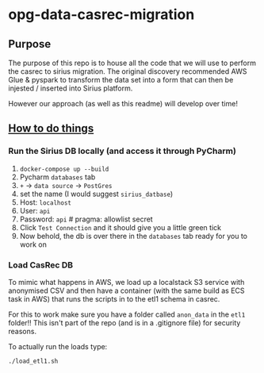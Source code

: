 # opg-data-casrec-migration

## Purpose

The purpose of this repo is to house all the code that we will use to perform the casrec to sirius migration.
The original discovery recommended AWS Glue & pyspark to transform the data set into a form that can then be
injested / inserted into Sirius platform.

However our approach (as well as this readme) will develop over time!

## <u>How to do things</u>

### Run the Sirius DB locally (and access it through PyCharm)

1. `docker-compose up --build`
2. Pycharm `databases` tab
3. `+` -> `data source` -> `PostGres`
4. set the name (I would suggest `sirius_datbase`)
5. Host: `localhost`
6. User: `api`
7. Password: `api` # pragma: allowlist secret
8. Click `Test Connection` and it should give you a little green tick
9. Now behold, the db is over there in the `databases` tab ready for you to work on

### Load CasRec DB

To mimic what happens in AWS, we load up a localstack S3 service with anonymised CSV and
then have a container (with the same build as ECS task in AWS) that runs the scripts in to the etl1 schema in
casrec.

For this to work make sure you have a folder called `anon_data` in the `etl1` folder!! This isn't part of the
repo (and is in a .gitignore file) for security reasons.

To actually run the loads type:

`./load_etl1.sh`
